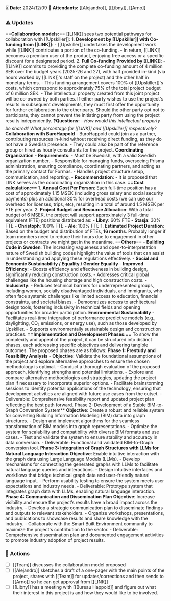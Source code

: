 ⏳ **Date:** 2024/12/09
👩 **Attendants:** [[Alejandro]], [[Libny]], [[Arno]]

### ⚠️ Updates

==**Collaboration models:**== [[LINK]] sees two potential pathways for collaboration with [[Upskiller]]:
	1. **Development by [[Upskiller]] with Co-funding from [[LINK]]**:
	    - [[Upskiller]] undertakes the development work while [[LINK]] contributes a portion of the co-funding.
	    - In return, [[LINK]] becomes a premium user of the product, enjoying free access or a specific discount for a designated period.
	2. **Full Co-funding Provided by [[LINK]]**:
	    - [[LINK]] commits to providing the complete co-funding amount of 4 million SEK over the budget years (2025-26 and 27), with half provided in-kind (via hours worked by [[LINK]]'s staff on the project) and the other half in monetary terms.
	    - This funding arrangement covers 100% of [[Upskiller]]'s costs, which correspond to approximately 75% of the total project budget of 6 million SEK.
	    - The intellectual property created from this joint project will be co-owned by both parties. If either party wishes to use the project's results in subsequent developments, they must first offer the opportunity for further collaboration to the other party. Should the other party opt not to participate, they cannot prevent the initiating party from using the project results independently.
		❓**Questions:**
		- *How would this intellectual property be shared? What percentage for [[LINK]] and [[Upskiller]] respectively?*
	**Collaboration with BuroHappold**
	    - BuroHappold could join as a partner, contributing resources in-kind without receiving direct funding, as they do not have a Swedish presence.
	    - They could also be part of the reference group or hired as hourly consultants for the project.
	**Coordinating Organization**
		- **Requirements**:
		    - Must be Swedish, with a valid Swedish organization number.
		    - Responsible for managing funds, overseeing Prisma administration, ensuring compliance, coordinating partners, and acting as the primary contact for Formas.
		    - Handles project structure setup, communication, and reporting.
		- **Recommendation**:
		    - It is proposed that LINK serves as the coordinating organization in this case.
**==Cost calculation:==**
	1. **Annual Cost Per Person**: Each full-time position has a cost of approximately 1.15 MSEK (including gross salary and social security payments) plus an additional 30% for overhead costs (we can use our overhead for licenses, trips, etc), resulting in a total of around 1.5 MSEK per FTE per year.
	2. **Project Budget and Resource Allocation**: With a total budget of 6 MSEK, the project will support approximately 3 full-time equivalent (FTE) positions distributed as:
    - **Libny**: 60% FTE
    - **Stasja**: 30% FTE
    - **Christoph**: 100% FTE
    - **Ale**: 100% FTE
	1. **Estimated Project Duration**: Based on the budget and distribution of FTEs, **16 months**. Probably longer if team members need to reduce their hours due to engagement in other projects or contracts we might get in the meantime.
==**Others**==
	- **Building Code in Sweden**: The increasing vagueness and open-to-interpretation nature of Swedish building codes highlight the value of tools that can assist in understanding and applying these regulations effectively.
	- **Social and Economic Sustainability / Equality / Gender Equality**
		- **Improved Efficiency**:
		    - Boosts efficiency and effectiveness in building design, significantly reducing construction costs.
		    - Addresses critical global challenges like the housing shortage and high construction costs.
		- **Inclusivity**:
		    - Reduces technical barriers for underrepresented groups, including women, socially disadvantaged individuals, and immigrants, who often face systemic challenges like limited access to education, financial constraints, and societal biases.
			-  Democratizes access to architectural design tools, fostering inclusivity in technical fields and opening opportunities for broader participation.
	 **Environmental Sustainability**
	    - Facilitates real-time integration of performance predictive models (e.g., daylighting, CO₂ emissions, or energy use), such as those developed by Upskiller.
	    - Supports environmentally sustainable design and construction practices.
**==Implementation and Development Phases:==** To show the complexity and appeal of the project, it can be structured into distinct phases, each addressing specific objectives and delivering tangible outcomes. The proposed phases are as follows:
	**Phase 1: Prestudy and Feasibility Analysis**
		- **Objective**: Validate the foundational assumptions of the project and explore alternative approaches to ensure the chosen methodology is optimal.
		- Conduct a thorough evaluation of the proposed approach, identifying strengths and potential limitations.
		- Explore and compare alternative methodologies and strategies, updating the project plan if necessary to incorporate superior options.
		- Facilitate brainstorming sessions to identify potential applications of the technology, ensuring that development activities are aligned with future use cases from the outset.
		- Deliverable: Comprehensive feasibility report and updated project plan reflecting the best path forward.
	Phase 2: Development of a Stable BIM-to-Graph Conversion System**
		**Objective**: Create a robust and reliable system for converting Building Information Modeling (BIM) data into graph structures.
		- Design and implement algorithms for the seamless transformation of BIM models into graph representations.
		- Optimize the system for scalability and compatibility with diverse BIM formats and use cases.
		- Test and validate the system to ensure stability and accuracy in data conversion.
		- Deliverable: Functional and validated BIM-to-Graph conversion tool.
	**Phase 3: Integration of Graph Structures with LLMs for Natural Language Interaction**
		**Objective**: Enable intuitive interaction with the graph data using Large Language Models (LLMs).
		- Develop mechanisms for connecting the generated graphs with LLMs to facilitate natural language queries and interactions.
		- Design intuitive interfaces and workflows that bridge technical graph data and user-friendly natural language input.
		- Perform usability testing to ensure the system meets user expectations and industry needs.
		- Deliverable: Prototype system that integrates graph data with LLMs, enabling natural language interaction.
	 **Phase 4: Communication and Dissemination Plan**
		**Objective**: Increase visibility and ensure the project’s results have a broad impact across the industry.
		- Develop a strategic communication plan to disseminate findings and outputs to relevant stakeholders.
		- Organize workshops, presentations, and publications to showcase results and share knowledge with the industry.
		- Collaborate with the Smart Built Environment community to maximize the project's contribution to the sector.
		- Deliverable: Comprehensive dissemination plan and documented engagement activities to promote industry adoption of project results.

### 🚀 Actions

- [ ] [[Team]] discusses the collaboration model proposed
- [ ] [[Alejandro]] sketches a draft of a one-pager with the main points of the project, shares with [[Team]] for updates/corrections and then sends to [[Arno]] so he can get approval from [[LINK]]
- [ ] [[Libny]] has a meeting with [[Bureau Happold]] and figure out what their interest in this project is and how they would like to be involved.